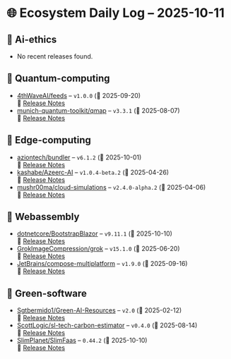 # 🌐 Ecosystem Daily Log – 2025-10-11

## 🔹 Ai-ethics
- No recent releases found.

## 🔹 Quantum-computing
- [4thWaveAI/feeds](https://github.com/4thWaveAI/feeds/releases/tag/v1.0.0) – `v1.0.0` (📅 2025-09-20)  
  🔗 [Release Notes](https://github.com/4thWaveAI/feeds/releases/tag/v1.0.0)
- [munich-quantum-toolkit/qmap](https://github.com/munich-quantum-toolkit/qmap/releases/tag/v3.3.1) – `v3.3.1` (📅 2025-08-07)  
  🔗 [Release Notes](https://github.com/munich-quantum-toolkit/qmap/releases/tag/v3.3.1)

## 🔹 Edge-computing
- [aziontech/bundler](https://github.com/aziontech/bundler/releases/tag/v6.1.2) – `v6.1.2` (📅 2025-10-01)  
  🔗 [Release Notes](https://github.com/aziontech/bundler/releases/tag/v6.1.2)
- [kashabe/Azeerc-AI](https://github.com/kashabe/Azeerc-AI/releases/tag/v1.0.4-beta.2) – `v1.0.4-beta.2` (📅 2025-04-26)  
  🔗 [Release Notes](https://github.com/kashabe/Azeerc-AI/releases/tag/v1.0.4-beta.2)
- [mushr00ma/cloud-simulations](https://github.com/mushr00ma/cloud-simulations/releases/tag/v2.4.0-alpha.2) – `v2.4.0-alpha.2` (📅 2025-04-06)  
  🔗 [Release Notes](https://github.com/mushr00ma/cloud-simulations/releases/tag/v2.4.0-alpha.2)

## 🔹 Webassembly
- [dotnetcore/BootstrapBlazor](https://github.com/dotnetcore/BootstrapBlazor/releases/tag/v9.11.1) – `v9.11.1` (📅 2025-10-10)  
  🔗 [Release Notes](https://github.com/dotnetcore/BootstrapBlazor/releases/tag/v9.11.1)
- [GrokImageCompression/grok](https://github.com/GrokImageCompression/grok/releases/tag/v15.1.0) – `v15.1.0` (📅 2025-06-20)  
  🔗 [Release Notes](https://github.com/GrokImageCompression/grok/releases/tag/v15.1.0)
- [JetBrains/compose-multiplatform](https://github.com/JetBrains/compose-multiplatform/releases/tag/v1.9.0) – `v1.9.0` (📅 2025-09-16)  
  🔗 [Release Notes](https://github.com/JetBrains/compose-multiplatform/releases/tag/v1.9.0)

## 🔹 Green-software
- [Sgtbermido1/Green-AI-Resources](https://github.com/Sgtbermido1/Green-AI-Resources/releases/tag/v2.0) – `v2.0` (📅 2025-02-12)  
  🔗 [Release Notes](https://github.com/Sgtbermido1/Green-AI-Resources/releases/tag/v2.0)
- [ScottLogic/sl-tech-carbon-estimator](https://github.com/ScottLogic/sl-tech-carbon-estimator/releases/tag/v0.4.0) – `v0.4.0` (📅 2025-08-14)  
  🔗 [Release Notes](https://github.com/ScottLogic/sl-tech-carbon-estimator/releases/tag/v0.4.0)
- [SlimPlanet/SlimFaas](https://github.com/SlimPlanet/SlimFaas/releases/tag/0.44.2) – `0.44.2` (📅 2025-10-10)  
  🔗 [Release Notes](https://github.com/SlimPlanet/SlimFaas/releases/tag/0.44.2)